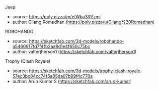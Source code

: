 Jeep
* source:   https://poly.pizza/m/etWba3RYzmi
* author:   Gilang Romadhan (https://poly.pizza/u/Gilang%20Romadhan)

ROBOHANDO
* source:	https://sketchfab.com/3d-models/robohando-a5460917fd7f41b2aa8d1e4f650c75bc
* author:	valterjherson1 (https://sketchfab.com/valterjherson1)

Trophy (Clash Royale)
* source:	https://sketchfab.com/3d-models/trophy-clash-royale-57ec3bc84cc74f5a85da07b99f4c770a
* author:	Arun Kumar S (https://sketchfab.com/arun-kumar)
